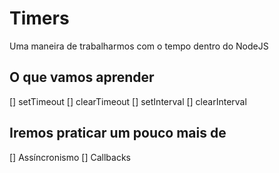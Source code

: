 
# Timers

Uma maneira de trabalharmos com o tempo dentro do NodeJS


## O que vamos aprender

[] setTimeout
[] clearTimeout
[] setInterval
[] clearInterval


## Iremos praticar um pouco mais de
[] Assíncronismo
[] Callbacks